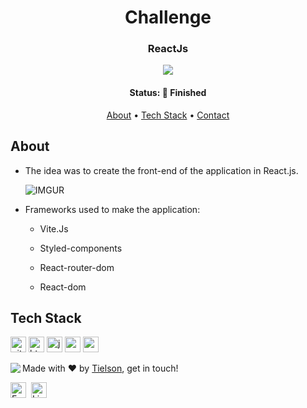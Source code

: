 <h1 align="center">
	Challenge
</h1>
<h3 align="center">
	ReactJs
</h3>










<p align="center">
	<img src="https://img.shields.io/badge/PRs-welcome-brightgreen.svg?style=flat-square"/>
</p>
<h4 align="center">
	Status: 🚀 Finished
</h4>


<p align="center">
	<a href="#about">About</a> •
	<a href="#tech-stack">Tech Stack</a> •
	<a href="#contact">Contact</a> 
</p>

## About

- The idea was to create the front-end of the application in React.js.

  

  ![IMGUR](https://i.imgur.com/50vfekS.png)

  

- Frameworks used to make the application:

  - Vite.Js

  - Styled-components

  - React-router-dom

  - React-dom






## Tech Stack
<img src="https://img.shields.io/badge/Git-05122A?style=flat&logo=git" alt="git Badge" height="25">&nbsp;<img src="https://img.shields.io/badge/Html5-05122A?style=flat&logo=html5" alt="html5 Badge" height="25">&nbsp;<img src="https://img.shields.io/badge/Javascript-05122A?style=flat&logo=javascript" alt="javascript Badge" height="25">&nbsp;<img src="https://img.shields.io/badge/Nodejs-05122A?style=flat&logo=node.js" alt="nodejs Badge" height="25">&nbsp;<img src="https://img.shields.io/badge/React-05122A?style=flat&logo=react" alt="react Badge" height="25">&nbsp;

<img align="left" src="https://avatars.githubusercontent.com/Tielson?size=100">

Made with ❤️ by [Tielson](https://github.com/Tielson), get in touch!

<a href="mailto:filipe_thielsom@hotmail.com" target="_blank"><img src="https://img.shields.io/badge/Email-D14836?style=flat&logo=gmail&logoColor=white" alt="Email Badge" height="25"></a>&nbsp;
<a href="https://www.linkedin.com/in/https://www.linkedin.com/in/filipe-tielson-developer/" target="_blank"><img src="https://img.shields.io/badge/Linkedin-0077B5?style=flat&logo=linkedin&logoColor=white" alt="LinkedIn Badge" height="25"></a>&nbsp;

<br clear="left"/>
